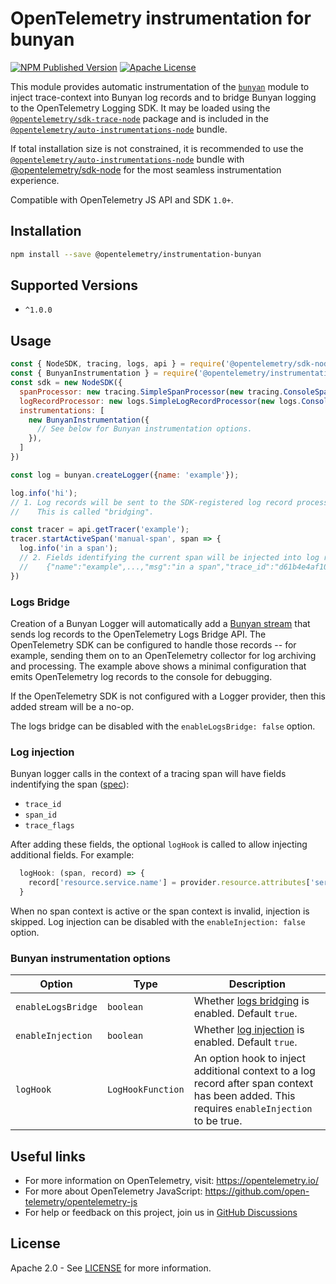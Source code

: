 # OpenTelemetry instrumentation for bunyan

[![NPM Published Version][npm-img]][npm-url]
[![Apache License][license-image]][license-image]

This module provides automatic instrumentation of the [`bunyan`](https://www.npmjs.com/package/bunyan) module to inject trace-context into Bunyan log records and to bridge Bunyan logging to the OpenTelemetry Logging SDK. It may be loaded using the [`@opentelemetry/sdk-trace-node`](https://github.com/open-telemetry/opentelemetry-js/tree/main/packages/opentelemetry-sdk-trace-node) package and is included in the [`@opentelemetry/auto-instrumentations-node`](https://www.npmjs.com/package/@opentelemetry/auto-instrumentations-node) bundle.

If total installation size is not constrained, it is recommended to use the [`@opentelemetry/auto-instrumentations-node`](https://www.npmjs.com/package/@opentelemetry/auto-instrumentations-node) bundle with [@opentelemetry/sdk-node](`https://www.npmjs.com/package/@opentelemetry/sdk-node`) for the most seamless instrumentation experience.

Compatible with OpenTelemetry JS API and SDK `1.0+`.

## Installation

```bash
npm install --save @opentelemetry/instrumentation-bunyan
```

## Supported Versions

- `^1.0.0`

## Usage

```js
const { NodeSDK, tracing, logs, api } = require('@opentelemetry/sdk-node');
const { BunyanInstrumentation } = require('@opentelemetry/instrumentation-bunyan');
const sdk = new NodeSDK({
  spanProcessor: new tracing.SimpleSpanProcessor(new tracing.ConsoleSpanExporter()),
  logRecordProcessor: new logs.SimpleLogRecordProcessor(new logs.ConsoleLogRecordExporter()),
  instrumentations: [
    new BunyanInstrumentation({
      // See below for Bunyan instrumentation options.
    }),
  ]
})

const log = bunyan.createLogger({name: 'example'});

log.info('hi');
// 1. Log records will be sent to the SDK-registered log record processor, if any.
//    This is called "bridging".

const tracer = api.getTracer('example');
tracer.startActiveSpan('manual-span', span => {
  log.info('in a span');
  // 2. Fields identifying the current span will be injected into log records:
  //    {"name":"example",...,"msg":"in a span","trace_id":"d61b4e4af1032e0aae279d12f3ab0159","span_id":"d140da862204f2a2","trace_flags":"01"}
})
```

### Logs Bridge

Creation of a Bunyan Logger will automatically add a [Bunyan stream](https://github.com/trentm/node-bunyan#streams) that sends log records to the OpenTelemetry Logs Bridge API. The OpenTelemetry SDK can be configured to handle those records -- for example, sending them on to an OpenTelemetry collector for log archiving and processing. The example above shows a minimal configuration that emits OpenTelemetry log records to the console for debugging.

If the OpenTelemetry SDK is not configured with a Logger provider, then this added stream will be a no-op.

The logs bridge can be disabled with the `enableLogsBridge: false` option.

### Log injection

Bunyan logger calls in the context of a tracing span will have fields indentifying
the span ([spec](https://opentelemetry.io/docs/specs/otel/compatibility/logging_trace_context/)):

- `trace_id`
- `span_id`
- `trace_flags`

After adding these fields, the optional `logHook` is called to allow injecting additional fields. For example:

```js
  logHook: (span, record) => {
    record['resource.service.name'] = provider.resource.attributes['service.name'];
  }
```

When no span context is active or the span context is invalid, injection is skipped.
Log injection can be disabled with the `enableInjection: false` option.

### Bunyan instrumentation options

| Option             | Type              | Description |
| ------------------ | ----------------- | ----------- |
| `enableLogsBridge` | `boolean`         | Whether [logs bridging](#logs-bridge) is enabled. Default `true`. |
| `enableInjection`  | `boolean`         | Whether [log injection](#log-injection) is enabled. Default `true`. |
| `logHook`          | `LogHookFunction` | An option hook to inject additional context to a log record after span context has been added. This requires `enableInjection` to be true. |

## Useful links

- For more information on OpenTelemetry, visit: <https://opentelemetry.io/>
- For more about OpenTelemetry JavaScript: <https://github.com/open-telemetry/opentelemetry-js>
- For help or feedback on this project, join us in [GitHub Discussions][discussions-url]

## License

Apache 2.0 - See [LICENSE][license-url] for more information.

[discussions-url]: https://github.com/open-telemetry/opentelemetry-js/discussions
[license-url]: https://github.com/open-telemetry/opentelemetry-js-contrib/blob/main/LICENSE
[license-image]: https://img.shields.io/badge/license-Apache_2.0-green.svg?style=flat
[npm-url]: https://www.npmjs.com/package/@opentelemetry/instrumentation-bunyan
[npm-img]: https://badge.fury.io/js/%40opentelemetry%2Finstrumentation-bunyan.svg
